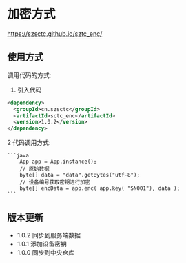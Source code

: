 # 加密方式

 https://szsctc.github.io/sztc_enc/

## 使用方式

调用代码的方式:

1. 引入代码

```xml
<dependency>
  <groupId>cn.szsctc</groupId>
  <artifactId>sctc_enc</artifactId>
  <version>1.0.2</version>
</dependency>
```


2 代码调用方式:

    ```java
        App app = App.instance();
        // 原始数据
        byte[] data = "data".getBytes("utf-8");
        // 设备编号获取密钥进行加密
        byte[] encData = app.enc( app.key( "SN001"), data );
    ```

## 版本更新

- 1.0.2 同步到服务端数据
- 1.0.1 添加设备密钥
- 1.0.0 同步到中央仓库
